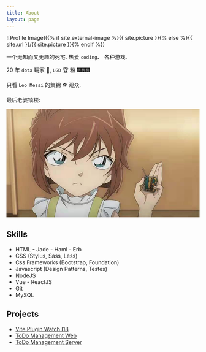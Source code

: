 ```yaml
---
title: About
layout: page
---
```


![Profile Image]({% if site.external-image %}{{ site.picture }}{% else %}{{ site.url }}/{{ site.picture }}{% endif %})

一个无知而又无趣的死宅. 热爱 `coding`、 各种游戏.

20 年 `dota` 玩家 🐶, `LGD` 🏆 粉 🎆🎆🎆

只看 `Leo Messi` 的集锦 ⚽️ 观众.

最后老婆镇楼:

![example](https://raw.githubusercontent.com/LZS911/LZS911.github.io/main/assets/images/james.jpg)

<h2>Skills</h2>

<ul class="skill-list">
 <li>HTML - Jade - Haml - Erb</li>
 <li>CSS (Stylus, Sass, Less)</li>
 <li>Css Frameworks (Bootstrap, Foundation)</li>
 <li>Javascript (Design Patterns, Testes)</li>
 <li>NodeJS</li>
 <li>Vue - ReactJS</li>
 <li>Git</li>
 <li>MySQL</li>
</ul>

<h2>Projects</h2>

<ul>
 <li><a href="https://github.com/LZS911/vite-plugin-watch-i18">Vite Plugin Watch I18</a></li>
 <li><a href="https://github.com/LZS911/react-todo-management">ToDo Management Web</a></li>
 <li><a href="https://github.com/LZS911/toDo-Management-Server">ToDo Management Server</a></li>
</ul>
